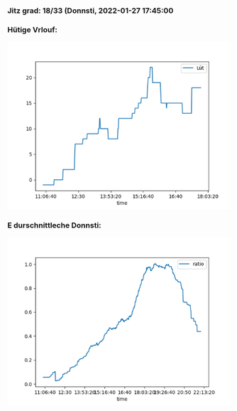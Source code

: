 ### Jitz grad: 18/33 (Donnsti, 2022-01-27 17:45:00

### Hütige Vrlouf:
![Graph](Today.png)

### E durschnittleche Donnsti:
![Graph](Donnsti.png)